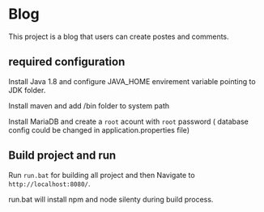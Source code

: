# Blog

This project is a blog that users can create postes and comments.

## required configuration

Install Java 1.8 and configure JAVA_HOME envirement variable pointing to JDK folder.

Install maven and add /bin folder to system path

Install MariaDB and create a `root` acount with `root` password ( database config could be changed in application.properties file)

## Build project and run

Run `run.bat` for building all project and then Navigate to `http://localhost:8080/`.

run.bat will install npm and node silenty during build process.